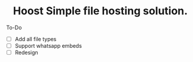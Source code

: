 <h1 align='center'>
Hoost
Simple file hosting solution.
</h1>

To-Do

- [ ] Add all file types
- [ ] Support whatsapp embeds
- [ ] Redesign
